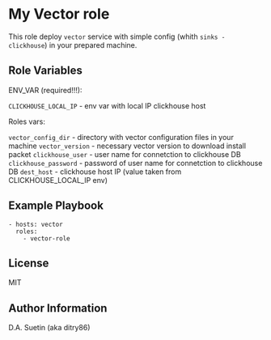 My Vector role
=========

This role deploy `vector` service with simple config (whith `sinks - clickhouse`) in your prepared machine.

Role Variables
--------------

ENV_VAR (required!!!):

`CLICKHOUSE_LOCAL_IP` - env var with local IP clickhouse host

Roles vars:

`vector_config_dir` - directory with vector configuration files in your machine
`vector_version` - necessary vector version to download install packet
`clickhouse_user` - user name for connetction to clickhouse DB 
`clickhouse_password` - password of user name for connetction to clickhouse DB 
`dest_host` - clickhouse host IP (value taken from CLICKHOUSE_LOCAL_IP env)  

Example Playbook
----------------

    - hosts: vector
      roles:
        - vector-role

License
-------

MIT

Author Information
------------------

D.A. Suetin (aka ditry86)
